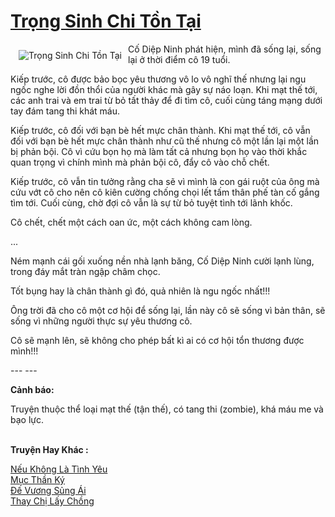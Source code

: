 <a href="https://utruyen.com/trong-sinh-chi-ton-tai/5295/" title="Trọng Sinh Chi Tồn Tại"><h1>Trọng Sinh Chi Tồn Tại</h1></a><div style="display:table"><img align="right" style="float: left; padding: 10px;" src="https://utruyen.com/images/story/200x260/trong-sinh-chi-ton-tai.jpg" alt="Trọng Sinh Chi Tồn Tại">Cố Diệp Ninh phát hiện, mình đã sống lại, sống lại ở thời điểm cô 19 tuổi. <p></p>Kiếp trước, cô được bảo bọc yêu thương vô lo vô nghĩ thế nhưng lại ngu ngốc nghe lời đồn thổi của người khác mà gây sự náo loạn. Khi mạt thế tới, các anh trai và em trai từ bỏ tất thảy để đi tìm cô, cuối cùng táng mạng dưới tay đám tang thi khát máu.<p></p>Kiếp trước, cô đối với bạn bè hết mực chân thành. Khi mạt thế tới, cô vẫn đối với bạn bè hết mực chân thành như cũ thế nhưng cô một lần lại một lần bị phản bội. Cô vì cứu bọn họ mà làm tất cả nhưng bọn họ vào thời khắc quan trọng vì chính mình mà phản bội cô, đẩy cô vào chỗ chết. <p></p>Kiếp trước, cô vẫn tin tưởng rằng cha sẽ vì mình là con gái ruột của ông mà cứu vớt cô cho nên cô kiên cường chống chọi lết tấm thân phế tàn cố gắng tìm tới. Cuối cùng, chờ đợi cô vẫn là sự từ bỏ tuyệt tình tới lãnh khốc. <p></p>Cô chết, chết một cách oan ức, một cách không cam lòng.<p></p>...<p></p>Ném mạnh cái gối xuống nền nhà lạnh băng, Cố Diệp Ninh cười lạnh lùng, trong đáy mắt tràn ngập châm chọc. <p></p>Tốt bụng hay là chân thành gì đó, quả nhiên là ngu ngốc nhất!!!<p></p>Ông trời đã cho cô một cơ hội để sống lại, lần này cô sẽ sống vì bản thân, sẽ sống vì những người thực sự yêu thương cô. <p></p>Cô sẽ mạnh lên, sẽ không cho phép bất kì ai có cơ hội tổn thương được mình!!!<p></p>--- ---<p></p><b>Cảnh báo: </b><p></p>Truyện thuộc thể loại mạt thế (tận thế), có tang thi (zombie), khá máu me và bạo lực.</div><p><br><b>Truyện Hay Khác :</b></p><a href="https://utruyen.com/neu-khong-la-tinh-yeu/443/" alt="Nếu Không Là Tình Yêu">Nếu Không Là Tình Yêu</a><br/><a href="https://github.com/quanluxury/truyenhot/tree/master/truyenhay/17317/" alt="Mục Thần Ký">Mục Thần Ký</a><br/><a href="https://github.com/quanluxury/truyenhot/tree/master/truyenhay/19180/" alt="Đế Vương Sủng Ái">Đế Vương Sủng Ái</a><br/><a href="https://truyenhot2020.wordpress.com/2019/12/11/thay-chi-lay-chong/" alt="Thay Chị Lấy Chồng">Thay Chị Lấy Chồng</a><br/>